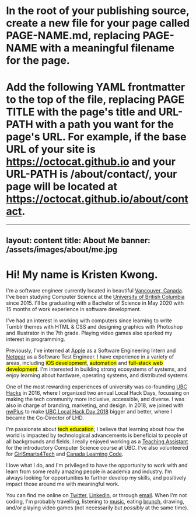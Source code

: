 # In the root of your publishing source, create a new file for your page called PAGE-NAME.md, replacing PAGE-NAME with a meaningful filename for the page.
# Add the following YAML frontmatter to the top of the file, replacing PAGE TITLE with the page's title and URL-PATH with a path you want for the page's URL. For example, if the base URL of your site is https://octocat.github.io and your URL-PATH is /about/contact/, your page will be located at https://octocat.github.io/about/contact.



---
layout: content
title: About Me
banner: /assets/images/about/me.jpg
---
# Hi! My name is Kristen Kwong.

I'm a software engineer currently located in beautiful <a href="https://www.google.com/maps/place/Vancouver,+BC">Vancouver, Canada</a>. I've been studying Computer Science at the <a href="https://www.ubc.ca/">University of British Columbia</a> since 2015. I'll be graduating with a Bachelor of Science in May 2020 with 15 months of work experience in software development.

I've had an interest in working with computers since learning to write Tumblr themes with HTML & CSS and designing graphics with Photoshop and Illustrator in the 7th grade. Playing video games also sparked my interest in programming.

Previously, I've interned at <a href="/experiences/apple_2018S.html">Apple</a> as a Software Engineering Intern and <a href="/experiences/netgear_2017W.html">Netgear</a> as a Software Test Engineer. I have experience in a variety of areas, including <mark>iOS development</mark>, <mark>automation</mark> and <mark>full-stack web development</mark>. I'm interested in building strong ecosystems of systems, and enjoy learning about hardware, operating systems, and distributed systems.

One of the most rewarding experiences of university was co-founding <a href="/experiences/lhd_2016W.html">UBC Hacks</a> in 2016, where I organized two annual Local Hack Days, focussing on making the tech community more inclusive, accessible, and diverse. I was also in charge of branding, marketing, and design. In 2018, we joined with <a href="https://www.nwhacks.io/">nwPlus</a> to make <a href="https://www.nwplus.io/#/localhackday">UBC Local Hack Day 2018</a> bigger and better, where I became the Co-Director of LHD.

I'm passionate about <mark>tech education</mark>; I believe that learning about how the world is impacted by technological advancements is beneficial to people of all backgrounds and fields. I really enjoyed working as a <a href="/experiences/ta_2019W.html">Teaching Assistant</a> for the introductory Computer Science course at UBC. I've also volunteered for <a href="https://www.cs.ubc.ca/girlsmarts4tech/">GirlSmarts4Tech</a> and <a href="https://www.canadalearningcode.ca/">Canada Learning Code</a>.

I love what I do, and I'm privileged to have the opportunity to work with and learn from some really amazing people in academia and industry. I'm always looking for opportunities to further develop my skills, and positively impact those around me with meaningful work.

You can find me online on <a href="https://twitter.com/kristenkwng">Twitter</a>, <a href="https://www.linkedin.com/in/kristenkwong/">LinkedIn</a>, or through <a href="mailto:kristenkwong@gmail.com">email</a>. When I'm not coding, I'm probably travelling, listening to <a href="https://itunes.apple.com/us/album/spider-man-into-spider-verse-soundtrack-from-inspired/1445949265">music</a>, eating <a href="https://www.instagram.com/kristenvsfood/">brunch</a>, drawing, and/or playing video games (not necessarily but *possibly* at the same time).
